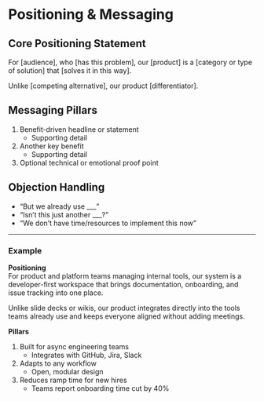 # Positioning & Messaging

## Core Positioning Statement
For [audience], who [has this problem], our [product] is a [category or type of solution] that [solves it in this way].

Unlike [competing alternative], our product [differentiator].

## Messaging Pillars
1. Benefit-driven headline or statement  
   - Supporting detail  
2. Another key benefit  
   - Supporting detail  
3. Optional technical or emotional proof point

## Objection Handling
- “But we already use ___”
- “Isn’t this just another ___?”
- “We don’t have time/resources to implement this now”

---

### Example

**Positioning**  
For product and platform teams managing internal tools, our system is a developer-first workspace that brings documentation, onboarding, and issue tracking into one place.

Unlike slide decks or wikis, our product integrates directly into the tools teams already use and keeps everyone aligned without adding meetings.

**Pillars**  
1. Built for async engineering teams  
   - Integrates with GitHub, Jira, Slack  
2. Adapts to any workflow  
   - Open, modular design  
3. Reduces ramp time for new hires  
   - Teams report onboarding time cut by 40%
